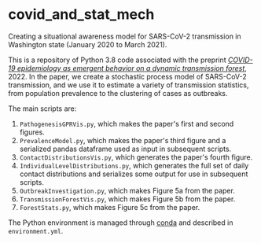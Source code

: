 # covid_and_stat_mech
Creating a situational awareness model for SARS-CoV-2 transmission in Washington state (January 2020 to March 2021).

This is a repository of Python 3.8 code associated with the preprint [*COVID-19 epidemiology as emergent behavior on a dynamic transmission forest*](https://arxiv.org/abs/2202.11224fns2), 2022. In the paper, we create a stochastic process model of SARS-CoV-2 transmission, and we use it to estimate a variety of transmission statistics, from population prevalence to the clustering of cases as outbreaks. 

The main scripts are:
1. `PathogenesisGPRVis.py`, which makes the paper's first and second figures.
2. `PrevalenceModel.py`, which makes the paper's third figure and a serialized pandas dataframe used as input in subsequent scripts.
3. `ContactDistributionsVis.py`, which generates the paper's fourth figure.
4. `IndividualLevelDistributions.py`, which generates the full set of daily contact distributions and serializes some output for use in subsequent scripts.
5. `OutbreakInvestigation.py`, which makes Figure 5a from the paper.
6. `TransmissionForestVis.py`, which makes Figure 5b from the paper.
7. `ForestStats.py`, which makes Figure 5c from the paper.

The Python environment is managed through [conda](https://docs.conda.io/projects/conda/en/latest/user-guide/tasks/manage-environments.html) and described in `environment.yml`.